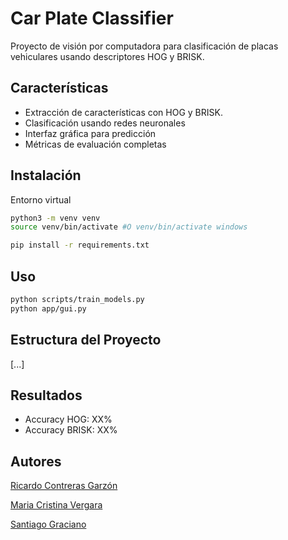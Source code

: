 # Car Plate Classifier

Proyecto de visión por computadora para clasificación de placas vehiculares usando descriptores HOG y BRISK.

## Características
- Extracción de características con HOG y BRISK.
- Clasificación usando redes neuronales
- Interfaz gráfica para predicción
- Métricas de evaluación completas

## Instalación

Entorno virtual

```bash
python3 -m venv venv
source venv/bin/activate #O venv/bin/activate windows
```

```bash
pip install -r requirements.txt
```

## Uso
```bash
python scripts/train_models.py
python app/gui.py
```

## Estructura del Proyecto
[...]

## Resultados
- Accuracy HOG: XX%
- Accuracy BRISK: XX%

## Autores
[Ricardo Contreras Garzón](https://github.com/RickContreras)

[Maria Cristina Vergara](https://github.com/cristinavergara1)

[Santiago Graciano](https://github.com/santiagogracianod)